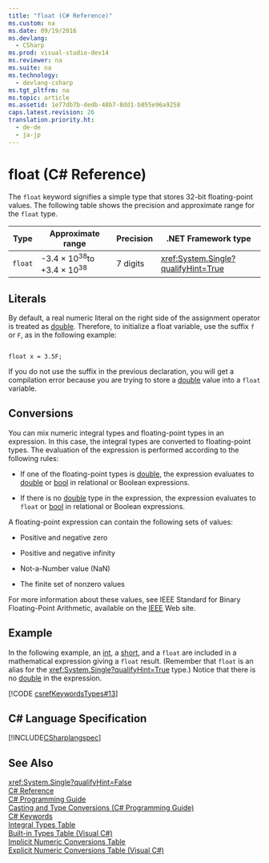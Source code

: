 ```yaml
---
title: "float (C# Reference)"
ms.custom: na
ms.date: 09/19/2016
ms.devlang: 
  - CSharp
ms.prod: visual-studio-dev14
ms.reviewer: na
ms.suite: na
ms.technology: 
  - devlang-csharp
ms.tgt_pltfrm: na
ms.topic: article
ms.assetid: 1e77db7b-dedb-48b7-8dd1-b055e96a9258
caps.latest.revision: 26
translation.priority.ht: 
  - de-de
  - ja-jp
---
```

# float (C# Reference)
The `float` keyword signifies a simple type that stores 32-bit floating-point values. The following table shows the precision and approximate range for the `float` type.  
  
|Type|Approximate range|Precision|.NET Framework type|  
|----------|-----------------------|---------------|-------------------------|  
|`float`|-3.4 × 10<sup>38</sup>to +3.4 × 10<sup>38</sup>|7 digits|<xref:System.Single?qualifyHint=True>|  
  
## Literals  
 By default, a real numeric literal on the right side of the assignment operator is treated as [double](../vs140/double--C#-Reference-.md). Therefore, to initialize a float variable, use the suffix `f` or `F`, as in the following example:  
  
```  
  
float x = 3.5F;  
```  
  
 If you do not use the suffix in the previous declaration, you will get a compilation error because you are trying to store a [double](../vs140/double--C#-Reference-.md) value into a `float` variable.  
  
## Conversions  
 You can mix numeric integral types and floating-point types in an expression. In this case, the integral types are converted to floating-point types. The evaluation of the expression is performed according to the following rules:  
  
-   If one of the floating-point types is [double](../vs140/double--C#-Reference-.md), the expression evaluates to [double](../vs140/double--C#-Reference-.md) or [bool](../Topic/bool%20\(C%23%20Reference\).md) in relational or Boolean expressions.  
  
-   If there is no [double](../vs140/double--C#-Reference-.md) type in the expression, the expression evaluates to `float` or [bool](../Topic/bool%20\(C%23%20Reference\).md) in relational or Boolean expressions.  
  
 A floating-point expression can contain the following sets of values:  
  
-   Positive and negative zero  
  
-   Positive and negative infinity  
  
-   Not-a-Number value (NaN)  
  
-   The finite set of nonzero values  
  
 For more information about these values, see IEEE Standard for Binary Floating-Point Arithmetic, available on the [IEEE](http://go.microsoft.com/fwlink/?LinkId=26269) Web site.  
  
## Example  
 In the following example, an [int](../Topic/int%20\(C%23%20Reference\).md), a [short](../Topic/short%20\(C%23%20Reference\).md), and a `float` are included in a mathematical expression giving a `float` result. (Remember that `float` is an alias for the <xref:System.Single?qualifyHint=True> type.) Notice that there is no [double](../vs140/double--C#-Reference-.md) in the expression.  
  
 [!CODE [csrefKeywordsTypes#13](../CodeSnippet/VS_Snippets_VBCSharp/csrefKeywordsTypes#13)]  
  
## C# Language Specification  
 [!INCLUDE[CSharplangspec](../vs140/includes/Csharplangspec_md.md)]  
  
## See Also  
 <xref:System.Single?qualifyHint=False>   
 [C# Reference](../vs140/C#-Reference.md)   
 [C# Programming Guide](../vs140/C#-Programming-Guide.md)   
 [Casting and Type Conversions (C# Programming Guide)](../Topic/Casting%20and%20Type%20Conversions%20\(C%23%20Programming%20Guide\).md)   
 [C# Keywords](../Topic/C%23%20Keywords.md)   
 [Integral Types Table](../vs140/Integral-Types-Table--C#-Reference-.md)   
 [Built-in Types Table (Visual C#)](../Topic/Built-In%20Types%20Table%20\(C%23%20Reference\).md)   
 [Implicit Numeric Conversions Table](../vs140/Implicit-Numeric-Conversions-Table--C#-Reference-.md)   
 [Explicit Numeric Conversions Table (Visual C#)](../Topic/Explicit%20Numeric%20Conversions%20Table%20\(C%23%20Reference\).md)